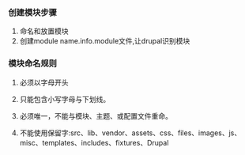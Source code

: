 ### 创建模块步骤

1. 命名和放置模块
2. 创建module name.info.module文件,让drupal识别模块

### 

### 模块命名规则

1. 必须以字母开头

2. 只能包含小写字母与下划线。

3. 必须唯一，不能与模块、主题、或配置文件重命。

4. 不能使用保留字:src、lib、vendor、assets、css、files、images、js、misc、templates、includes、fixtures、Drupal



